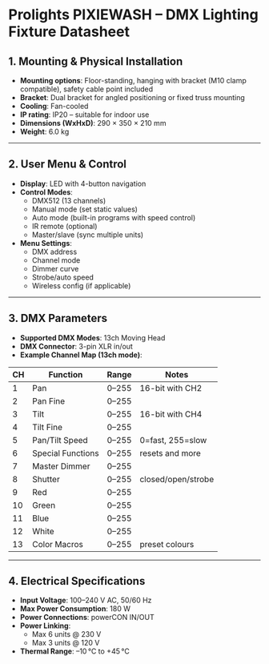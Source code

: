 # Prolights PIXIEWASH – DMX Lighting Fixture Datasheet

## 1. Mounting & Physical Installation

* **Mounting options**: Floor-standing, hanging with bracket (M10 clamp compatible), safety cable point included
* **Bracket**: Dual bracket for angled positioning or fixed truss mounting
* **Cooling**: Fan-cooled
* **IP rating**: IP20 – suitable for indoor use
* **Dimensions (WxHxD)**: 290 × 350 × 210 mm
* **Weight**: 6.0 kg

---

## 2. User Menu & Control

* **Display**: LED with 4-button navigation
* **Control Modes**:
  * DMX512 (13 channels)
  * Manual mode (set static values)
  * Auto mode (built-in programs with speed control)
  * IR remote (optional)
  * Master/slave (sync multiple units)
* **Menu Settings**:
  * DMX address
  * Channel mode
  * Dimmer curve
  * Strobe/auto speed
  * Wireless config (if applicable)

---

## 3. DMX Parameters

* **Supported DMX Modes**: 13ch Moving Head
* **DMX Connector**: 3-pin XLR in/out
* **Example Channel Map (13ch mode)**:

| CH | Function           | Range | Notes |
| -- | ------------------ | ----- | ----- |
| 1  | Pan               | 0–255 | 16-bit with CH2 |
| 2  | Pan Fine          | 0–255 |       |
| 3  | Tilt              | 0–255 | 16-bit with CH4 |
| 4  | Tilt Fine         | 0–255 |       |
| 5  | Pan/Tilt Speed    | 0–255 | 0=fast, 255=slow |
| 6  | Special Functions | 0–255 | resets and more |
| 7  | Master Dimmer     | 0–255 |       |
| 8  | Shutter           | 0–255 | closed/open/strobe |
| 9  | Red               | 0–255 |       |
| 10 | Green             | 0–255 |       |
| 11 | Blue              | 0–255 |       |
| 12 | White             | 0–255 |       |
| 13 | Color Macros      | 0–255 | preset colours |

---

## 4. Electrical Specifications

* **Input Voltage**: 100–240 V AC, 50/60 Hz
* **Max Power Consumption**: 180 W
* **Power Connections**: powerCON IN/OUT
* **Power Linking**:
  * Max 6 units @ 230 V
  * Max 3 units @ 120 V
* **Thermal Range**: –10 °C to +45 °C

